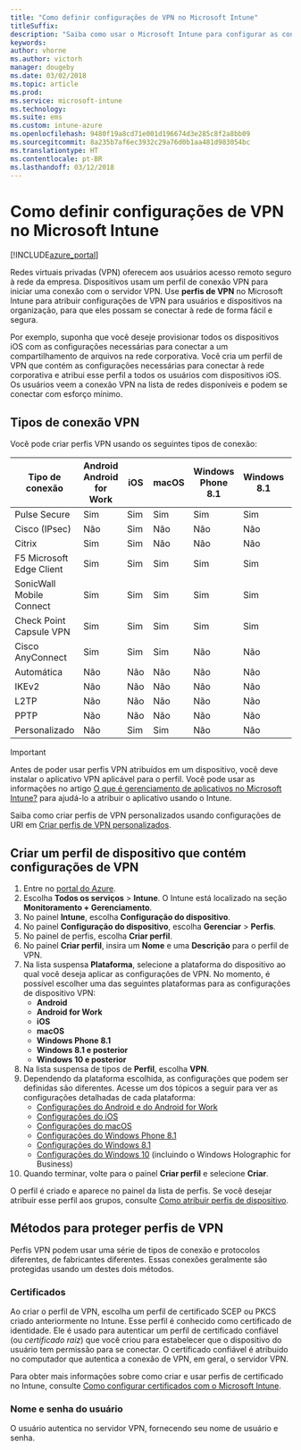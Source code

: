 ```yaml
---
title: "Como definir configurações de VPN no Microsoft Intune"
titleSuffix: 
description: "Saiba como usar o Microsoft Intune para configurar as conexões VPN (rede virtual privada) nos dispositivos que você gerencia."
keywords: 
author: vhorne
ms.author: victorh
manager: dougeby
ms.date: 03/02/2018
ms.topic: article
ms.prod: 
ms.service: microsoft-intune
ms.technology: 
ms.suite: ems
ms.custom: intune-azure
ms.openlocfilehash: 9480f19a8cd71e001d196674d3e285c8f2a8bb09
ms.sourcegitcommit: 8a235b7af6ec3932c29a76d0b1aa481d983054bc
ms.translationtype: HT
ms.contentlocale: pt-BR
ms.lasthandoff: 03/12/2018
---
```

# <a name="how-to-configure-vpn-settings-in-microsoft-intune"></a>Como definir configurações de VPN no Microsoft Intune

[!INCLUDE[azure_portal](./includes/azure_portal.md)]

Redes virtuais privadas (VPN) oferecem aos usuários acesso remoto seguro à rede da empresa. Dispositivos usam um perfil de conexão VPN para iniciar uma conexão com o servidor VPN. Use **perfis de VPN** no Microsoft Intune para atribuir configurações de VPN para usuários e dispositivos na organização, para que eles possam se conectar à rede de forma fácil e segura.

Por exemplo, suponha que você deseje provisionar todos os dispositivos iOS com as configurações necessárias para conectar a um compartilhamento de arquivos na rede corporativa. Você cria um perfil de VPN que contém as configurações necessárias para conectar à rede corporativa e atribui esse perfil a todos os usuários com dispositivos iOS. Os usuários veem a conexão VPN na lista de redes disponíveis e podem se conectar com esforço mínimo.

## <a name="vpn-connection-types"></a>Tipos de conexão VPN

Você pode criar perfis VPN usando os seguintes tipos de conexão:

|Tipo de conexão|Android<br>Android for Work|iOS|macOS|Windows Phone 8.1|Windows 8.1|Windows 10|
|-|-|-|-|-|-|-|
|Pulse Secure|Sim|Sim|Sim|Sim|Sim|Sim|
|Cisco (IPsec)|Não|Sim|Não|Não|Não|Não|
|Citrix|Sim|Sim|Não|Não|Não|Sim|
|F5 Microsoft Edge Client|Sim|Sim|Sim|Sim|Sim|Sim|
|SonicWall Mobile Connect|Sim|Sim|Sim|Sim|Sim|Sim|
|Check Point Capsule VPN|Sim|Sim|Sim|Sim|Sim|Sim|
|Cisco AnyConnect|Sim|Sim|Sim|Não|Não|Não|
|Automática|Não|Não|Não|Não|Não|Sim|
|IKEv2|Não|Não|Não|Não|Não|Sim|
|L2TP|Não|Não|Não|Não|Não|Sim|
|PPTP|Não|Não|Não|Não|Não|Sim|
|Personalizado|Não|Sim|Sim|Não|Não|Não|


> [!IMPORTANT]
> Antes de poder usar perfis VPN atribuídos em um dispositivo, você deve instalar o aplicativo VPN aplicável para o perfil. Você pode usar as informações no artigo [O que é gerenciamento de aplicativos no Microsoft Intune?](app-management.md) para ajudá-lo a atribuir o aplicativo usando o Intune.  

Saiba como criar perfis de VPN personalizados usando configurações de URI em [Criar perfis de VPN personalizados](custom-vpn-profiles-create.md).     

## <a name="create-a-device-profile-containing-vpn-settings"></a>Criar um perfil de dispositivo que contém configurações de VPN

1. Entre no [portal do Azure](https://portal.azure.com).
2. Escolha **Todos os serviços** > **Intune**. O Intune está localizado na seção **Monitoramento + Gerenciamento**.
3. No painel **Intune**, escolha **Configuração do dispositivo**.
2. No painel **Configuração do dispositivo**, escolha **Gerenciar** > **Perfis**.
3. No painel de perfis, escolha **Criar perfil**.
4. No painel **Criar perfil**, insira um **Nome** e uma **Descrição** para o perfil de VPN.
5. Na lista suspensa **Plataforma**, selecione a plataforma do dispositivo ao qual você deseja aplicar as configurações de VPN. No momento, é possível escolher uma das seguintes plataformas para as configurações de dispositivo VPN:
    - **Android**
    - **Android for Work**
    - **iOS**
    - **macOS**
    - **Windows Phone 8.1**
    - **Windows 8.1 e posterior**
    - **Windows 10 e posterior**
6. Na lista suspensa de tipos de **Perfil**, escolha **VPN**.
7. Dependendo da plataforma escolhida, as configurações que podem ser definidas são diferentes. Acesse um dos tópicos a seguir para ver as configurações detalhadas de cada plataforma:
    - [Configurações do Android e do Android for Work](vpn-settings-android.md)
    - [Configurações do iOS](vpn-settings-ios.md)
    - [Configurações do macOS](vpn-settings-macos.md)
    - [Configurações do Windows Phone 8.1](vpn-settings-windows-phone-8-1.md)
    - [Configurações do Windows 8.1](vpn-settings-windows-8-1.md)
    - [Configurações do Windows 10](vpn-settings-windows-10.md) (incluindo o Windows Holographic for Business)
8. Quando terminar, volte para o painel **Criar perfil** e selecione **Criar**.

O perfil é criado e aparece no painel da lista de perfis.
Se você desejar atribuir esse perfil aos grupos, consulte [Como atribuir perfis de dispositivo](device-profile-assign.md).


## <a name="methods-of-securing-vpn-profiles"></a>Métodos para proteger perfis de VPN

Perfis VPN podem usar uma série de tipos de conexão e protocolos diferentes, de fabricantes diferentes. Essas conexões geralmente são protegidas usando um destes dois métodos.

### <a name="certificates"></a>Certificados

Ao criar o perfil de VPN, escolha um perfil de certificado SCEP ou PKCS criado anteriormente no Intune. Esse perfil é conhecido como certificado de identidade. Ele é usado para autenticar um perfil de certificado confiável (ou *certificado raiz*) que você criou para estabelecer que o dispositivo do usuário tem permissão para se conectar. O certificado confiável é atribuído no computador que autentica a conexão de VPN, em geral, o servidor VPN.

Para obter mais informações sobre como criar e usar perfis de certificado no Intune, consulte [Como configurar certificados com o Microsoft Intune](certificates-configure.md).

### <a name="user-name-and-password"></a>Nome e senha do usuário

O usuário autentica no servidor VPN, fornecendo seu nome de usuário e senha.
